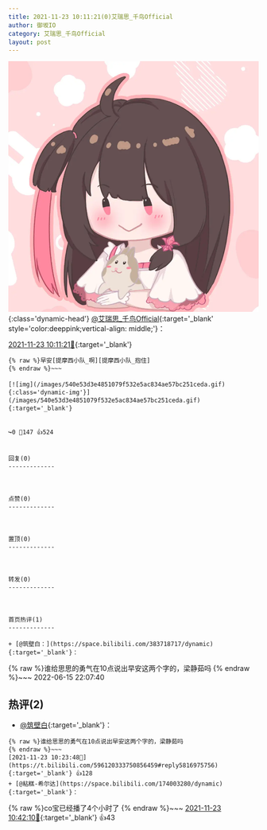 ```yaml
---
title: 2021-11-23 10:11:21(0)艾瑞思_千鸟Official
author: 御坂IO
category: 艾瑞思_千鸟Official
layout: post
---
```


![img](/images/7e08840c56f251de28bdf766b647bd5fe9a5d50a.jpg){:class='dynamic-head'}
[@艾瑞思_千鸟Official](https://space.bilibili.com/1090010845/dynamic){:target='_blank' style='color:deeppink;vertical-align: middle;'}：

[2021-11-23 10:11:21🔗](https://t.bilibili.com/596120333750856459){:target='_blank'}

~~~
{% raw %}早安[提摩西小队_啊][提摩西小队_抱住]
{% endraw %}~~~

[![img](/images/540e53d3e4851079f532e5ac834ae57bc251ceda.gif){:class='dynamic-img'}](/images/540e53d3e4851079f532e5ac834ae57bc251ceda.gif){:target='_blank'}


↪️0 💬147 👍524


回复(0)
-------------



点赞(0)
-------------



置顶(0)
-------------



转发(0)
-------------



首页热评(1)
-------------

+ [@筑壁白：](https://space.bilibili.com/383718717/dynamic){:target='_blank'}：
~~~
{% raw %}谁给思思的勇气在10点说出早安这两个字的，梁静茹吗
{% endraw %}~~~
2022-06-15 22:07:40


热评(2)
-------------

+ [@筑壁白](https://space.bilibili.com/383718717/dynamic){:target='_blank'}：
~~~
{% raw %}谁给思思的勇气在10点说出早安这两个字的，梁静茹吗
{% endraw %}~~~
[2021-11-23 10:23:48🔗](https://t.bilibili.com/596120333750856459#reply5816975756){:target='_blank'} 👍128
+ [@粘糕-希尔达](https://space.bilibili.com/174003280/dynamic){:target='_blank'}：
~~~
{% raw %}co宝已经播了4个小时了
{% endraw %}~~~
[2021-11-23 10:42:10🔗](https://t.bilibili.com/596120333750856459#reply5817051065){:target='_blank'} 👍43


